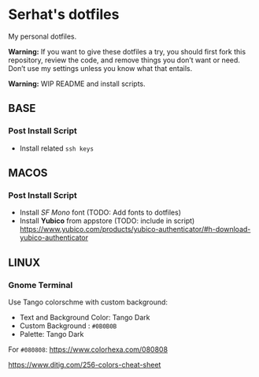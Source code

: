 # Serhat's dotfiles

My personal dotfiles.

**Warning:** If you want to give these dotfiles a try, you should first fork
this repository, review the code, and remove things you don’t want or need.
Don’t use my settings unless you know what that entails.

**Warning:** WIP README and install scripts.


## BASE


### Post Install Script

- Install related `ssh keys`


## MACOS


### Post Install Script

- Install *SF Mono* font (TODO: Add fonts to dotfiles)
- Install **Yubico** from appstore (TODO: include in script)
  https://www.yubico.com/products/yubico-authenticator/#h-download-yubico-authenticator


## LINUX


### Gnome Terminal

Use Tango colorschme with custom background:

- Text and Background Color: Tango Dark
- Custom Background : `#0B0B0B`
- Palette: Tango Dark

For `#080808`: https://www.colorhexa.com/080808

https://www.ditig.com/256-colors-cheat-sheet
